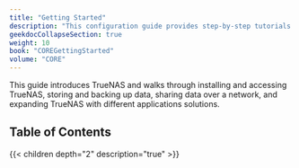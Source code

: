 ```yaml
---
title: "Getting Started"
description: "This configuration guide provides step-by-step tutorials for installing and setting up TrueNAS CORE."
geekdocCollapseSection: true
weight: 10
book: "COREGettingStarted"
volume: "CORE"
---
```


This guide introduces TrueNAS and walks through installing and accessing TrueNAS, storing and backing up data, sharing data over a network, and expanding TrueNAS with different applications solutions.

## Table of Contents

{{< children depth="2" description="true" >}}
